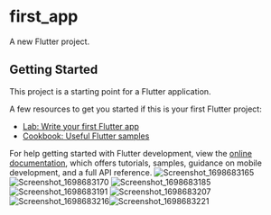 # first_app

A new Flutter project.

## Getting Started

This project is a starting point for a Flutter application.

A few resources to get you started if this is your first Flutter project:

- [Lab: Write your first Flutter app](https://docs.flutter.dev/get-started/codelab)
- [Cookbook: Useful Flutter samples](https://docs.flutter.dev/cookbook)

For help getting started with Flutter development, view the
[online documentation](https://docs.flutter.dev/), which offers tutorials,
samples, guidance on mobile development, and a full API reference.
![Screenshot_1698683165](https://github.com/alina-071100/telcell-project/assets/86889072/d8dbc4eb-be14-4ee8-a6d6-966b0fb8344a)
![Screenshot_1698683170](https://github.com/alina-071100/telcell-project/assets/86889072/674ae543-c591-441e-b818-f6dd1d15bb7f)
![Screenshot_1698683185](https://github.com/alina-071100/telcell-project/assets/86889072/acdafec8-4277-42f6-9aae-98ffe205bd7a)
![Screenshot_1698683191](https://github.com/alina-071100/telcell-project/assets/86889072/b7d562f9-d572-4382-971f-ffd676c56970)
![Screenshot_1698683207](https://github.com/alina-071100/telcell-project/assets/86889072/35151274-a898-4ef2-81bb-dcb4d94a32c0)![Screenshot_1698683216](https://github.com/alina-071100/telcell-project/assets/86889072/1c1f1bec-02e5-4a2a-87e1-e0245c4bfaf5)![Screenshot_1698683221](https://github.com/alina-071100/telcell-project/assets/86889072/e86fad10-1ada-48c4-a54b-0fd5cdb0c148)


